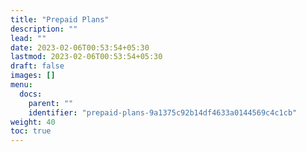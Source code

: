 ```yaml
---
title: "Prepaid Plans"
description: ""
lead: ""
date: 2023-02-06T00:53:54+05:30
lastmod: 2023-02-06T00:53:54+05:30
draft: false
images: []
menu:
  docs:
    parent: ""
    identifier: "prepaid-plans-9a1375c92b14df4633a0144569c4c1cb"
weight: 40
toc: true
---
```

